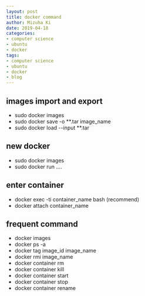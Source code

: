 ```yaml
---
layout: post
title: docker command
author: Mizuha Ki
date: 2019-04-18
categories:
- computer science
- ubuntu
- docker
tags:
- computer science
- ubuntu
- docker
- blog
---
```


## images import and export
- sudo docker images
- sudo docker save -o **.tar image_name
- sudo docker load --input **.tar

## new docker 
- sudo docker images
- sudo docker run ....

## enter container
- docker exec -ti container_name bash (recommend)
- docker attach container_name 

## frequent command
- docker images
- docker ps -a
- docker tag image_id image_name
- docker rmi image_name
- docker container rm
- docker container kill
- docker container start
- docker container stop
- docker container rename
